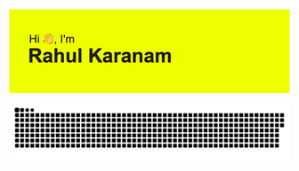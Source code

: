 ### 
![](https://github.com/karanamrahul/karanamrahul/blob/main/header.png)

![github contribution grid snake animation](https://github.com/karanamrahul/karanamrahul/blob/main/github-contribution-grid-snake.svg)

<!--
**karanamrahul/karanamrahul** is a ✨ _special_ ✨ repository because its `README.md` (this file) appears on your GitHub profile.

Here are some ideas to get you started:

- 🔭 I’m currently working on ...
- 🌱 I’m currently learning ...
- 👯 I’m looking to collaborate on ...
- 🤔 I’m looking for help with ...
- 💬 Ask me about ...
- 📫 How to reach me: ...
- 😄 Pronouns: ...
- ⚡ Fun fact: ...
-->
